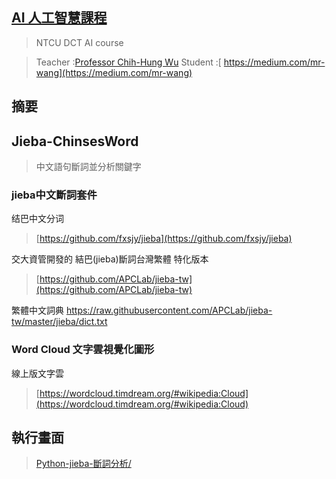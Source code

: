  
## [AI 人工智慧課程](https://http://120.108.221.55/PROFCHWU/dctai/index.php)
> NTCU DCT AI course 

> Teacher :[Professor Chih-Hung Wu](http://120.108.221.55/PROFCHWU/index.php)
> Student :[ https://medium.com/mr-wang](https://medium.com/mr-wang)

## 摘要

## Jieba-ChinsesWord
> 中文語句斷詞並分析關鍵字

###  jieba中文斷詞套件

结巴中文分词
> [https://github.com/fxsjy/jieba](https://github.com/fxsjy/jieba)

交大資管開發的 結巴(jieba)斷詞台灣繁體 特化版本
> [https://github.com/APCLab/jieba-tw](https://github.com/APCLab/jieba-tw)

繁體中文詞典
https://raw.githubusercontent.com/APCLab/jieba-tw/master/jieba/dict.txt

### Word Cloud 文字雲視覺化圖形
線上版文字雲
> [https://wordcloud.timdream.org/#wikipedia:Cloud](https://wordcloud.timdream.org/#wikipedia:Cloud)

## 執行畫面

> [Python-jieba-斷詞分析/](https://index.coderbridge.io/2020/10/25/python-jieba/)


